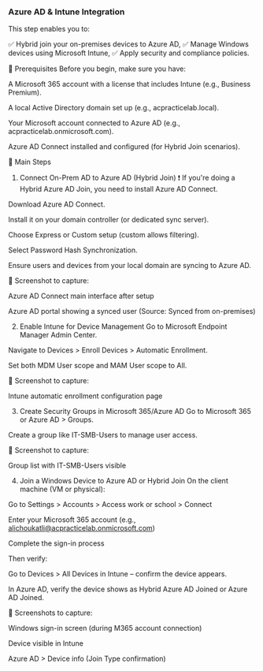 
### Azure AD & Intune Integration
This step enables you to:

✅ Hybrid join your on-premises devices to Azure AD,
✅ Manage Windows devices using Microsoft Intune,
✅ Apply security and compliance policies.

🧰 Prerequisites
Before you begin, make sure you have:

A Microsoft 365 account with a license that includes Intune (e.g., Business Premium).

A local Active Directory domain set up (e.g., acpracticelab.local).

Your Microsoft account connected to Azure AD (e.g., acpracticelab.onmicrosoft.com).

Azure AD Connect installed and configured (for Hybrid Join scenarios).

🔧 Main Steps
1. Connect On-Prem AD to Azure AD (Hybrid Join)
❗ If you're doing a Hybrid Azure AD Join, you need to install Azure AD Connect.

Download Azure AD Connect.

Install it on your domain controller (or dedicated sync server).

Choose Express or Custom setup (custom allows filtering).

Select Password Hash Synchronization.

Ensure users and devices from your local domain are syncing to Azure AD.

📸 Screenshot to capture:

Azure AD Connect main interface after setup

Azure AD portal showing a synced user (Source: Synced from on-premises)

2. Enable Intune for Device Management
Go to Microsoft Endpoint Manager Admin Center.

Navigate to Devices > Enroll Devices > Automatic Enrollment.

Set both MDM User scope and MAM User scope to All.

📸 Screenshot to capture:

Intune automatic enrollment configuration page

3. Create Security Groups in Microsoft 365/Azure AD
Go to Microsoft 365 or Azure AD > Groups.

Create a group like IT-SMB-Users to manage user access.

📸 Screenshot to capture:

Group list with IT-SMB-Users visible

4. Join a Windows Device to Azure AD or Hybrid Join
On the client machine (VM or physical):

Go to Settings > Accounts > Access work or school > Connect

Enter your Microsoft 365 account (e.g., alichoukatli@acpracticelab.onmicrosoft.com)

Complete the sign-in process

Then verify:

Go to Devices > All Devices in Intune – confirm the device appears.

In Azure AD, verify the device shows as Hybrid Azure AD Joined or Azure AD Joined.

📸 Screenshots to capture:

Windows sign-in screen (during M365 account connection)

Device visible in Intune

Azure AD > Device info (Join Type confirmation)

